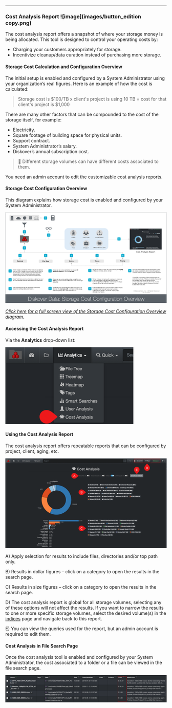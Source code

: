 <p id="cost_analysis"></p>

___
### Cost Analysis Report ![image](images/button_edition copy.png)

The cost analysis report offers a snapshot of where your storage money is being allocated. This tool is designed to control your operating costs  by:

- Charging your customers appropriately for storage.
- Incentivize cleanup/data curation instead of purchasing more storage.

<p id="cost_config"></p>

#### Storage Cost Calculation and Configuration Overview

The initial setup is enabled and configured by a System Administrator using your organization’s real figures. Here is an example of how the cost is calculated:

>Storage cost is $100/TB x client's project is using 10 TB = cost for that client's project is $1,000

There are many other factors that can be compounded to the cost of the storage itself, for example:

- Electricity.
- Square footage of building space for physical units.
- Support contract.
- System Administrator’s salary.
- Diskover’s annual subscription cost.

>🔆 Different storage volumes can have different costs associated to them.

You need an admin account to edit the customizable cost analysis reports.

#### Storage Cost Configuration Overview

This diagram explains how storage cost is enabled and configured by your System Administrator.

![Image: Storage Cost Configuration Overview Diagram](images/diagram_diskover_storage_cost_configuration_overview_with_border.png)

_[Click here for a full screen view of the Storage Cost Configuration Overview diagram.](images/diagram_diskover_storage_cost_configuration_overview_with_border.png)_

#### Accessing the Cost Analysis Report

Via the  **Analytics**  drop-down list:

<img src="images/image_analytics_cost_analysis_access_via_analytics_dropdown.png" width="400">

#### Using the Cost Analysis Report

The cost analysis report offers repeatable reports that can be configured by project, client, aging, etc.

![Image: Cost Analysis Report Overview](images/image_analytics_cost_analysis_overview.png)

A) Apply selection for results to include files, directories and/or top path only.

B) Results in dollar figures – click on a category to open the results in the search page.

C) Results in size figures – click on a category to open the results in the search page.

D) The cost analysis  report is global for all storage volumes, selecting any of these options will not affect the results. If you want to narrow the results to one or more specific storage volumes, select the desired volume(s) in the [indices](#indices) page and navigate back to this report.

E) You can view the queries used for the report, but an admin account is required to edit them.

#### Cost Analysis in File Search Page

Once the cost analysis tool is enabled and configured by your System Administrator, the cost associated to a folder or a file can be viewed in the file search page.

![Image: Cost Analysis Info in File Search Page](images/image_analytics_cost_analysis_in_file_search_page.png)
